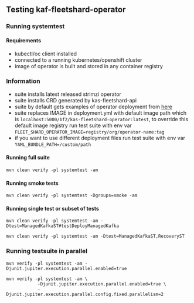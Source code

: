 ## Testing kaf-fleetshard-operator

### Running systemtest

#### Requirements
* kubectl/oc client installed
* connected to a running kubernetes/openshift cluster
* image of operator is built and stored in any container registry

### Information
* suite installs latest released strimzi operator
* suite installs CRD generated by kas-fleetshard-api
* suite by default gets examples of operator deployment from [here](kas-fleetshard-operator/src/main/kubernetes)
* suite replaces IMAGE in deployment.yml with default image path which is `localhost:5000/bf2/kas-fleetshard-operator:latest`, to override this default image registry run test suite with env var `FLEET_SHARD_OPERATOR_IMAGE=registry/org/operator-name:tag`
* if you want to use different deployment files run test suite with env var `YAML_BUNDLE_PATH=/custom/path`

#### Running full suite
```
mvn clean verify -pl systemtest -am
```

#### Running smoke tests
```
mvn clean verify -pl systemtest -Dgroups=smoke -am
```

#### Running single test or subset of tests
```
mvn clean verify -pl systemtest -am -Dtest=ManagedKafkaST#testDeployManagedKafka
```
```
mvn clean verify -pl systemtest -am -Dtest=ManagedKafkaST,RecoveryST
```

### Running testsuite in parallel
```
mvn verify -pl systemtest -am -Djunit.jupiter.execution.parallel.enabled=true
```
```
mvn verify -pl systemtest -am \
            -Djunit.jupiter.execution.parallel.enabled=true \
            -Djunit.jupiter.execution.parallel.config.fixed.parallelism=2
```
